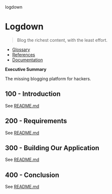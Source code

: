 logdown
# Logdown

> Blog the richest content, with the least effort.

- [Glossary](./GLOSSARY.md)
- [References](./REFERENCES.md)
- [Documentation](./DOCUMENTATION.md)

**Executive Summary**

The missing blogging platform for hackers.

## 100 - Introduction

See [README.md](./100/README.md)

## 200 - Requirements

See [README.md](./200/README.md)

## 300 - Building Our Application

See [README.md](./300/README.md)

## 400 - Conclusion

See [README.md](./400/README.md)
